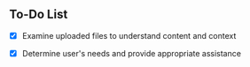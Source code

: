 ## To-Do List

- [x] Examine uploaded files to understand content and context
- [x] Determine user's needs and provide appropriate assistance


